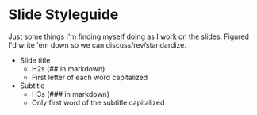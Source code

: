 # Slide Styleguide

Just some things I'm finding myself doing as I work on the slides. Figured I'd write 'em down so we can discuss/rev/standardize.

* Slide title
  * H2s (## in markdown)
  * First letter of each word capitalized
* Subtitle
  * H3s (### in markdown)
  * Only first word of the subtitle capitalized
